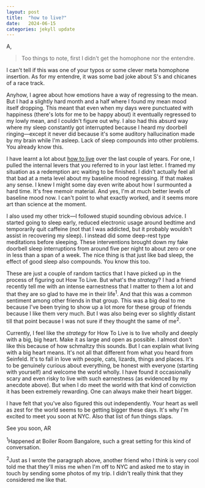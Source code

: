 ```yaml
---
layout: post
title:  "how to live?"
date:   2024-06-15
categories: jekyll update
---
```


A,

> Too things to note, first I didn't get the homophone nor the entendre.

I can't tell if this was one of your typos or some clever meta homophone
insertion. As for my entendre, it was some bad joke about S's and chicanes of a
race track.

Anyhow, I agree about how emotions have a way of regressing to the mean. But I
had a slightly hard month and a half where I found my mean mood itself dropping.
This meant that even when my days were punctuated with happiness (there's lots
for me to be happy about) it eventually regressed to my lowly mean, and I
couldn't figure out why. I also had this absurd way where my sleep constantly
got interrupted because I heard my doorbell ringing—except it never did because
it's some auditory hallucination made by my brain while I'm asleep. Lack of
sleep compounds into other problems. You already know this.

I have learnt a lot about [how to
live](https://en.wikipedia.org/wiki/The_Boy_and_the_Heron) over the last couple
of years. For one, I pulled the internal levers that you referred to in your
last letter. I framed my situation as a redemption arc waiting to be finished. I
didn't actually feel all that bad at a meta level about my baseline mood
regressing. If that makes any sense. I knew I might some day even write about
how I surmounted a hard time. It's free memoir material. And yes, I'm at much
better levels of baseline mood now. I can't point to what exactly worked, and it
seems more art than science at the moment.

I also used my other trick—I followed stupid sounding obvious advice. I started
going to sleep early, reduced electronic usage around bedtime and temporarily
quit caffeine (not that I was addicted, but it probably wouldn't assist in
recovering my sleep). I instead did some deep-rest type meditations before
sleeping. These interventions brought down my fake doorbell sleep interruptions
from around five per night to about zero or one in less than a span of a week.
The nice thing is that just like bad sleep, the effect of good sleep also
compounds. You know this too.

These are just a couple of random tactics that I have picked up in the process
of figuring out How To Live. But what's the _strategy_? I had a friend recently
tell me with an intense earnestness that I matter to them a lot and that they
are so glad to have me in their life<sup>1</sup>. And that this was a common
sentiment among other friends in that group. This was a big deal to me because
I've been trying to show up a lot more for these group of friends because I like
them very much. But I was also being ever so slightly distant till that point
because I was not sure if they thought the same of me<sup>2</sup>.

Currently, I feel like the _strategy_ for How To Live is to live wholly and
deeply with a big, big heart. Make it as large and open as possible. I almost
don't like this because of how schmaltzy this sounds. But I can explain what
living with a big heart means. It's not all that different from what you heard
from Seinfeld. It's to fall in love with people, cats, lizards, things and
places. It's to be genuinely curious about everything, be honest with everyone
(starting with yourself) and welcome the world wholly. I have found it
occasionally scary and even risky to live with such earnestness (as evidenced by
my anecdote above). But when I do meet the world with that kind of conviction it
has been extremely rewarding. One can always make their heart bigger.

I have felt that you've also figured this out independently. Your heart as well
as zest for the world seems to be getting bigger these days. It's why I'm
excited to meet you soon at NYC. Also that list of fun things slaps.

See you soon,
AR

<sup>1</sup>Happened at Boiler Room Bangalore, such a great setting for this
kind of conversation.

<sup>2</sup>Just as I wrote the paragraph above, another friend who I think is
very cool told me that they'll miss me when I'm off to NYC and asked me to stay
in touch by sending some photos of my trip. I didn't really think that they
considered me like that.
